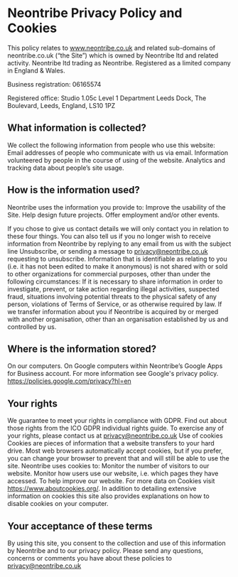 # Neontribe Privacy Policy and Cookies

This policy relates to www.neontribe.co.uk and related sub-domains of neontribe.co.uk (“the Site”) which is owned by Neontribe ltd and related activity. Neontribe ltd trading as Neontribe. Registered as a limited company in England & Wales.

Business registration: 06165574

Registered office: Studio 1.05c Level 1 Department Leeds Dock, The Boulevard, Leeds, England, LS10 1PZ

## What information is collected?

We collect the following information from people who use this website:
Email addresses of people who communicate with us via email.
Information volunteered by people in the course of using of the website.
Analytics and tracking data about people’s site usage.

## How is the information used?

Neontribe uses the information you provide to:
Improve the usability of the Site.
Help design future projects.
Offer employment and/or other events.

If you chose to give us contact details we will only contact you in relation to these four things. You can also tell us if you no longer wish to receive information from Neontribe by replying to any email from us with the subject line Unsubscribe, or sending a message to privacy@neontribe.co.uk requesting to unsubscribe.
Information that is identifiable as relating to you (i.e. it has not been edited to make it anonymous) is not shared with or sold to other organizations for commercial purposes, other than under the following circumstances:
If it is necessary to share information in order to investigate, prevent, or take action regarding illegal activities, suspected fraud, situations involving potential threats to the physical safety of any person, violations of Terms of Service, or as otherwise required by law.
If we transfer information about you if Neontribe is acquired by or merged with another organisation, other than an organisation established by us and controlled by us.

## Where is the information stored?

On our computers.
On Google computers within Neontribe’s Google Apps for Business account.
For more information see Google's privacy policy. https://policies.google.com/privacy?hl=en

## Your rights

We guarantee to meet your rights in compliance with GDPR. Find out about those rights from the ICO GDPR individual rights guide. To exercise any of your rights, please contact us at privacy@neontribe.co.uk
Use of cookies
Cookies are pieces of information that a website transfers to your hard drive. Most web browsers automatically accept cookies, but if you prefer, you can change your browser to prevent that and will still be able to use the site.
Neontribe uses cookies to:
Monitor the number of visitors to our website.
Monitor how users use our website, i.e. which pages they have accessed.
To help improve our website.
For more data on Cookies visit https://www.aboutcookies.org/. In addition to detailing extensive information on cookies this site also provides explanations on how to disable cookies on your computer.

## Your acceptance of these terms

By using this site, you consent to the collection and use of this information by Neontribe and to our privacy policy. Please send any questions, concerns or comments you have about these policies to privacy@neontribe.co.uk
